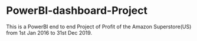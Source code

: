 # PowerBI-dashboard-Project
This is a PowerBI end to end Project of Profit of the Amazon Superstore(US) from 1st Jan 2016 to 31st Dec 2019.  
